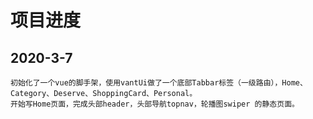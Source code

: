 # 项目进度

## 2020-3-7
```
初始化了一个vue的脚手架，使用vantUi做了一个底部Tabbar标签（一级路由），Home、Category、Deserve、ShoppingCard、Personal。
开始写Home页面，完成头部header，头部导航topnav，轮播图swiper 的静态页面。
```

